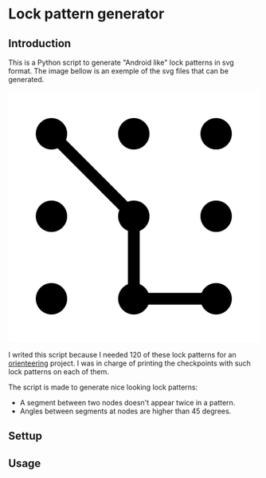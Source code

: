 # Lock pattern generator

## Introduction

This is a Python script to generate "Android like" lock patterns in svg format. The image bellow is an exemple of the svg files that can be generated.

![Exemple lock pattern generated with the script](./exemple_lock_pattern.svg)

I writed this script because I needed 120 of these lock patterns for an [orienteering](https://en.wikipedia.org/wiki/Orienteering) project. I was in charge of printing the checkpoints with such lock patterns on each of them.

The script is made to generate nice looking lock patterns:
- A segment between two nodes doesn't appear twice in a pattern.
- Angles between segments at nodes are higher than 45 degrees.

## Settup

## Usage